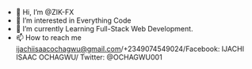 - 👋 Hi, I’m @ZIK-FX
- 👀 I’m interested in Everything Code
- 🌱 I’m currently Learning Full-Stack Web Development.
- 📫 How to reach me ijachiisaacochagwu@gmail.com/+2349074549024/Facebook: IJACHI ISAAC OCHAGWU/ Twitter: @OCHAGWU001

<!---
ZIK-FX/ZIK-FX is a ✨ special ✨ repository because its `README.md` (this file) appears on your GitHub profile.
You can click the Preview link to take a look at your changes.
--->
